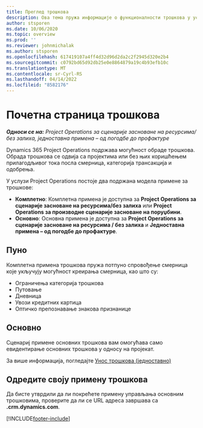 ```yaml
---
title: Преглед трошкова
description: Ова тема пружа информације о функционалности трошкова у услузи Project Operations.
author: stsporen
ms.date: 10/06/2020
ms.topic: overview
ms.prod: ''
ms.reviewer: johnmichalak
ms.author: stsporen
ms.openlocfilehash: 617419107a4ff4d32d96d2da2c2f2945d320e2b4
ms.sourcegitcommit: c0792bd65d92db25e0e8864879a19c4b93efb10c
ms.translationtype: MT
ms.contentlocale: sr-Cyrl-RS
ms.lasthandoff: 04/14/2022
ms.locfileid: "8582176"
---
```

# <a name="expense-home-page"></a>Почетна страница трошкова

_**Односи се на:** Project Operations за сценарије засноване на ресурсима/без залиха, једноставна примена – од погодбе до профактуре_


Dynamics 365 Project Operations подржава могућност обраде трошкова. Обрада трошкова се одвија са пројектима или без њих коришћењем прилагодљивог тока посла смерница, категорија трансакција и одобрења.

У услузи Project Operations постоје два подржана модела примене за трошкове: 

- **Комплетно**: Комплетна примена је доступна за **Project Operations за сценарије засноване на ресурсима/без залиха** или **Project Operations за производне сценарије засноване на поруџбини**.
- **Основно**: Основна примена је доступна за **Project Operations за сценарије засноване на ресурсима / без залиха** и **Једноставна примена – од погодбе до профактуре**.

## <a name="full"></a>Пуно 
Комплетна примена трошкова пружа потпуно спровођење смерница које укључују могућност креирања смерница, као што су:

  - Ограничења категорија трошкова
  - Путовање
  - Дневница
  - Увози кредитних картица
  - Оптичко препознавање знакова признанице

## <a name="basic"></a>Основно 
Сценариј примене основних трошкова вам омогућава само евидентирање основних трошкова у односу на пројекат. 

За више информација, погледајте [Унос трошкова (једноставно)](basic-expense.md)

## <a name="determine-your-expense-deployment"></a>Одредите своју примену трошкова
Да бисте утврдили да ли покрећете примену управљања основним трошковима, проверите да ли се URL адреса завршава са **.crm.dynamics.com**. 


[!INCLUDE[footer-include](../includes/footer-banner.md)]